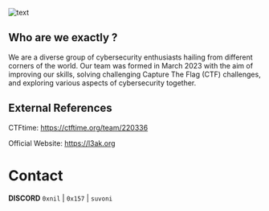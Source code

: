 
![text](https://github.com/L3AK-TEAM/.github/assets/102762345/97581d55-96f4-45f3-9714-fce5249e2e11)

## Who are we exactly ?

We are a diverse group of cybersecurity enthusiasts hailing from different corners of the world. Our team was formed in March 2023 with the aim of improving our skills, solving challenging Capture The Flag (CTF) challenges, and exploring various aspects of cybersecurity together. 
## External References

CTFtime: https://ctftime.org/team/220336

Official Website: https://l3ak.org

# Contact 

**DISCORD** 
`0xnil` | `0x157` | `suvoni`
